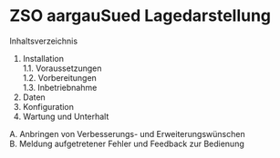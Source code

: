 # ZSO aargauSued Lagedarstellung

Inhaltsverzeichnis

1. Installation  
   1.1. Voraussetzungen  
   1.2. Vorbereitungen  
   1.3. Inbetriebnahme  
2. Daten  
3. Konfiguration  
4. Wartung und Unterhalt  

A. Anbringen von Verbesserungs- und Erweiterungswünschen  
B. Meldung aufgetretener Fehler und Feedback zur Bedienung  
